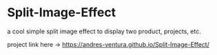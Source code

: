 # Split-Image-Effect
a cool simple split image effect to display two product, projects, etc.

project link here -> https://andres-ventura.github.io/Split-Image-Effect/
